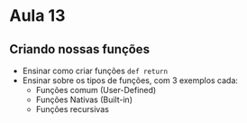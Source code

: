 # Aula 13

## Criando nossas funções

- Ensinar como criar funções `def return`
- Ensinar sobre os tipos de funções, com 3 exemplos cada:
    * Funções comum (User-Defined)
    * Funções Nativas (Built-in)
    * Funções recursivas